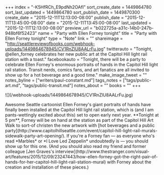 +++
index = "-K5HfRCh_E9pdNh2OAfI"
sort_create_date = 1449864780
sort_last_updated = 1449864780
sort_publish_date = 1449870300
create_date = "2015-12-11T12:13:00-08:00"
publish_date = "2015-12-11T13:45:00-08:00"
date = "2015-12-11T13:45:00-08:00"
last_updated = "2015-12-11T12:13:00-08:00"
preview_url = "b022725a-a31c-14b0-247b-948bf6f52423"
name = "Party with Ellen Forney tonight"
title = "Party with Ellen Forney tonight"
type = "Note"
link = ""
shareimage = "http://seattlereviewofbooks.com/webhook-uploads/1449864678945/CV1RnZlU8AALrFu.jpg"
twitterauto = "Tonight, @ellen_forney celebrates her new public art at the Capitol Hill light rail station with a toast."
facebookauto = "Tonight, there will be a party to celebrate Ellen Forney's enormous portraits of hands in the Capitol Hill light rail station. Transit nerds, comics fans, and art fanatics are all invited to show up for a hot beverage and a good time."
make_image_tweet = ""
notes_byline = ["writers/paul-constant.md"]
tags_notes = ["tags/public-art.md", "tags/public-transit.md"]
notes_about = ""
books = ""
+++
<p class="image-left">![](/webhook-uploads/1449864678945/CV1RnZlU8AALrFu.jpg)</p>Awesome Seattle cartoonist Ellen Forney's giant portraits of hands have finally been installed at the Capitol Hill light rail station, which is (and I am pants-wettingly excited about this) set to open early next year. **Tonight at 5 pm**, Forney will be on hand at the station as part of the Capitol Hill Art Walk to sort-of christen the new artwork with [hot beverages and a public party](http://www.capitolhillseattle.com/event/capitol-hill-light-rail-murals-sidewalk-party-art-opening/). If you're a Forney fan — as everyone who's read *Marbles* or *I Love Led Zeppelin* undoubtedly is — you should show up for this one. (And you should also read my friend and former colleague [Jen Graves's interview](http://www.thestranger.com/visual-art/features/2015/12/09/23247443/how-ellen-forney-got-the-right-pair-of-hands-for-her-capitol-hill-light-rail-station-mural) with Forney about the creation and installation of these pieces.)